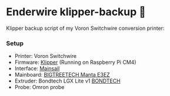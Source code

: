 # Enderwire klipper-backup 💾 
Klipper backup script of my Voron Switchwire conversion printer:

### Setup
* Printer: Voron Switchwire
* Firmware: [Klipper](https://www.klipper3d.org/) (Running on Raspberry Pi CM4)
* Interface: [Mainsail](https://docs.mainsail.xyz/)
* Mainboard: [BIGTREETECH Manta E3EZ](https://bigtree-tech.com)
* Extruder: Bondtech LGX Lite v1 [BONDTECH](https://www.bondtech.se)
* Probe: Omron probe
